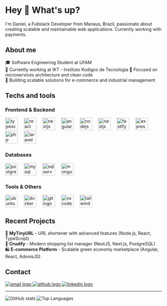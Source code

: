 # Hey 👋 What's up?

I'm Daniel, a Fullstack Developer from Manaus, Brazil, passionate about creating scalable and maintainable web applications. Currently working with payments.

## About me

🎓 Software Engineering Student at UFAM  
💼 Currently working at IKT - Instituto Kodigos de Tecnologia
🌱 Focused on microservices architecture and clean code  
🚀 Building scalable solutions for e-commerce and industrial management

## Techs and tools

### Frontend & Backend
<div align="left">
  <img src="https://cdn.jsdelivr.net/gh/devicons/devicon@latest/icons/typescript/typescript-original.svg" height="40" alt="typescript logo" />
  <img width="12" />
  <img src="https://cdn.jsdelivr.net/gh/devicons/devicon@latest/icons/react/react-original.svg" height="40" alt="react logo" />
  <img width="12" />
  <img src="https://cdn.jsdelivr.net/gh/devicons/devicon@latest/icons/nextjs/nextjs-original.svg" height="40" alt="nextjs logo"/>
  <img width="12" />  
  <img src="https://cdn.jsdelivr.net/gh/devicons/devicon@latest/icons/angular/angular-original.svg" height="40" alt="angular logo" />
  <img width="12" />
  <img src="https://cdn.jsdelivr.net/gh/devicons/devicon@latest/icons/nodejs/nodejs-original.svg" height="40" alt="nodejs logo" />
  <img width="12" />
  <img src="https://cdn.jsdelivr.net/gh/devicons/devicon@latest/icons/nestjs/nestjs-original.svg" height="40" alt="nestjs logo" />
  <img width="12" />
  <img src="https://cdn.jsdelivr.net/gh/devicons/devicon@latest/icons/fastify/fastify-original.svg" height="40" alt="fastify logo" />
  <img width="12" />
  <img src="https://cdn.jsdelivr.net/gh/devicons/devicon@latest/icons/express/express-original.svg" height="40" alt="express logo" />
  <img width="12" />   
  <img src="https://cdn.jsdelivr.net/gh/devicons/devicon@latest/icons/php/php-original.svg" height="40" alt="php logo"/>  
  <img width="12" />   
  <img src="https://cdn.jsdelivr.net/gh/devicons/devicon@latest/icons/laravel/laravel-original.svg" height="40" alt="laravel logo"  />
  <img width="12" />
</div>

### Databases
<div align="left">
  <img src="https://cdn.jsdelivr.net/gh/devicons/devicon/icons/postgresql/postgresql-original.svg" height="40" alt="postgresql logo" />
  <img width="12" />
  <img src="https://cdn.jsdelivr.net/gh/devicons/devicon/icons/mysql/mysql-original.svg" height="40" alt="mysql logo" />
  <img width="12" />
  <img src="https://cdn.jsdelivr.net/gh/devicons/devicon/icons/microsoftsqlserver/microsoftsqlserver-plain.svg" height="40" alt="sqlserver logo" />
  <img width="12" />
  <img src="https://cdn.jsdelivr.net/gh/devicons/devicon@latest/icons/mongodb/mongodb-original-wordmark.svg" height="40" alt="mongodb logo"/>
          
</div>

### Tools & Others
<div align="left">
    
  <img src="https://cdn.jsdelivr.net/gh/devicons/devicon@latest/icons/ubuntu/ubuntu-original.svg" height="40" alt="ubuntu logo"/>
  <img width="12" />    
  <img src="https://cdn.jsdelivr.net/gh/devicons/devicon/icons/docker/docker-original.svg" height="40" alt="docker logo" />
  <img width="12" />
  <img src="https://cdn.jsdelivr.net/gh/devicons/devicon/icons/git/git-original.svg" height="40" alt="git logo" />
  <img width="12" />
  <img src="https://cdn.jsdelivr.net/gh/devicons/devicon/icons/vscode/vscode-original.svg" height="40" alt="vscode logo" />
  <img width="12" />
  <img src="https://cdn.jsdelivr.net/gh/devicons/devicon@latest/icons/tailwindcss/tailwindcss-original.svg" height="40" alt="tailwind logo"/>
          
</div>

## Recent Projects

🔗 **MyTinyURL** - URL shortener with advanced features (Node.js, React, TypeScript)  
🛒 **Crudify** - Modern shopping list manager (NestJS, Next.js, PostgreSQL)  
🛍️ **E-commerce Platform** - Scalable green economy marketplace (Angular, React, AdonisJS)

## Contact

<div align="left">
  <a href="mailto:danieloliveiratrindade@gmail.com">
    <img src="https://img.shields.io/badge/Gmail-D14836?style=for-the-badge&logo=gmail&logoColor=white" alt="gmail logo" />
  </a>
  <a href="https://github.com/DanielTrindade">
    <img src="https://img.shields.io/badge/GitHub-100000?style=for-the-badge&logo=github&logoColor=white" alt="github logo" />
  </a>
  <a href="https://www.linkedin.com/in/danielotrindade/">
    <img src="https://img.shields.io/badge/LinkedIn-0077B5?style=for-the-badge&logo=linkedin&logoColor=white" alt="linkedin logo" />
  </a>
</div>

---

![GitHub stats](https://github-readme-stats.vercel.app/api?username=DanielTrindade&show_icons=true&theme=transparent)
![Top Languages](https://github-readme-stats.vercel.app/api/top-langs/?username=DanielTrindade&layout=compact&theme=transparent)
